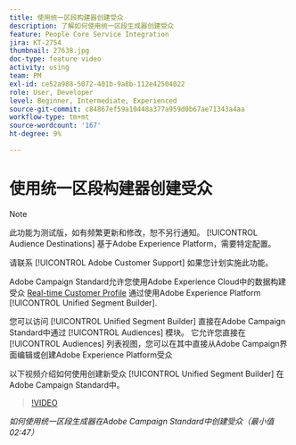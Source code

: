 ```yaml
---
title: 使用统一区段构建器创建受众
description: 了解如何使用统一区段生成器创建受众
feature: People Core Service Integration
jira: KT-2754
thumbnail: 27638.jpg
doc-type: feature video
activity: using
team: PM
exl-id: ce52a988-5072-401b-9a8b-112e42504022
role: User, Developer
level: Beginner, Intermediate, Experienced
source-git-commit: c84867ef59a10448a377a959d0b67ae71343a4aa
workflow-type: tm+mt
source-wordcount: '167'
ht-degree: 9%

---
```


# 使用统一区段构建器创建受众

>[!NOTE]
>
>此功能为测试版，如有频繁更新和修改，恕不另行通知。 [!UICONTROL Audience Destinations] 基于Adobe Experience Platform，需要特定配置。
>
>请联系 [!UICONTROL Adobe Customer Support] 如果您计划实施此功能。

Adobe Campaign Standard允许您使用Adobe Experience Cloud中的数据构建受众 [Real-time Customer Profile](https://experienceleague.adobe.com/docs/platform-learn/tutorials/profiles/understanding-the-real-time-customer-profile.html?lang=en) 通过使用Adobe Experience Platform [!UICONTROL Unified Segment Builder].

您可以访问 [!UICONTROL Unified Segment Builder] 直接在Adobe Campaign Standard中通过 [!UICONTROL Audiences] 模块。 它允许您直接在 [!UICONTROL Audiences] 列表视图，您可以在其中直接从Adobe Campaign界面编辑或创建Adobe Experience Platform受众

以下视频介绍如何使用创建新受众 [!UICONTROL Unified Segment Builder] 在Adobe Campaign Standard中。

>[!VIDEO](https://video.tv.adobe.com/v/27638?quality=12&learn=on)

*如何使用统一区段生成器在Adobe Campaign Standard中创建受众（最小值02:47）*
